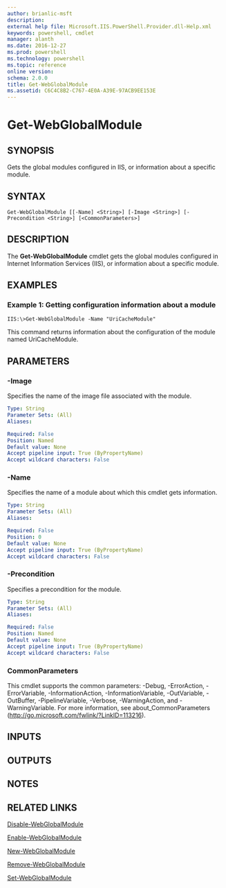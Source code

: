 ```yaml
---
author: brianlic-msft
description: 
external help file: Microsoft.IIS.PowerShell.Provider.dll-Help.xml
keywords: powershell, cmdlet
manager: alanth
ms.date: 2016-12-27
ms.prod: powershell
ms.technology: powershell
ms.topic: reference
online version: 
schema: 2.0.0
title: Get-WebGlobalModule
ms.assetid: C6C4C8B2-C767-4E0A-A39E-97ACB9EE153E
---
```


# Get-WebGlobalModule

## SYNOPSIS
Gets the global modules configured in IIS, or information about a specific module.

## SYNTAX

```
Get-WebGlobalModule [[-Name] <String>] [-Image <String>] [-Precondition <String>] [<CommonParameters>]
```

## DESCRIPTION
The **Get-WebGlobalModule** cmdlet gets the global modules configured in Internet Information Services (IIS), or information about a specific module.

## EXAMPLES

### Example 1: Getting configuration information about a module
```
IIS:\>Get-WebGlobalModule -Name "UriCacheModule"
```

This command returns information about the configuration of the module named UriCacheModule.

## PARAMETERS

### -Image
Specifies the name of the image file associated with the module.

```yaml
Type: String
Parameter Sets: (All)
Aliases: 

Required: False
Position: Named
Default value: None
Accept pipeline input: True (ByPropertyName)
Accept wildcard characters: False
```

### -Name
Specifies the name of a module about which this cmdlet gets information.

```yaml
Type: String
Parameter Sets: (All)
Aliases: 

Required: False
Position: 0
Default value: None
Accept pipeline input: True (ByPropertyName)
Accept wildcard characters: False
```

### -Precondition
Specifies a precondition for the module.

```yaml
Type: String
Parameter Sets: (All)
Aliases: 

Required: False
Position: Named
Default value: None
Accept pipeline input: True (ByPropertyName)
Accept wildcard characters: False
```

### CommonParameters
This cmdlet supports the common parameters: -Debug, -ErrorAction, -ErrorVariable, -InformationAction, -InformationVariable, -OutVariable, -OutBuffer, -PipelineVariable, -Verbose, -WarningAction, and -WarningVariable. For more information, see about_CommonParameters (http://go.microsoft.com/fwlink/?LinkID=113216).

## INPUTS

## OUTPUTS

## NOTES

## RELATED LINKS

[Disable-WebGlobalModule](./Disable-WebGlobalModule.md)

[Enable-WebGlobalModule](./Enable-WebGlobalModule.md)

[New-WebGlobalModule](./New-WebGlobalModule.md)

[Remove-WebGlobalModule](./Remove-WebGlobalModule.md)

[Set-WebGlobalModule](./Set-WebGlobalModule.md)

